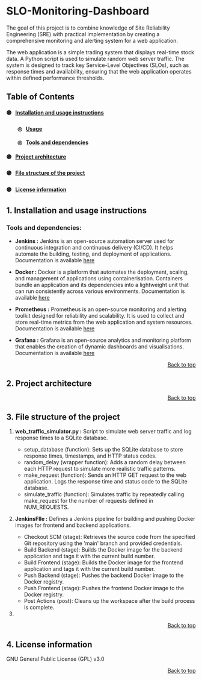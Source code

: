 # SLO-Monitoring-Dashboard

The goal of this project is to combine knowledge of Site Reliability Engineering (SRE) with practical implementation by creating a comprehensive monitoring and alerting system for a web application.

The web application is a simple trading system that displays real-time stock data. A Python script is used to simulate random web server traffic. The system is designed to track key Service-Level Objectives (SLOs), such as response times and availability, ensuring that the web application operates within defined performance thresholds.


## Table of Contents

#### 🟣 &nbsp; [Installation and usage instructions](#1-installation-and-usage-instructions)
#### &nbsp;&nbsp;&nbsp;&nbsp;&nbsp;&nbsp;&nbsp;&nbsp; ◎ &nbsp; [Usage ]()
#### &nbsp;&nbsp;&nbsp;&nbsp;&nbsp;&nbsp;&nbsp;&nbsp; ◎ &nbsp; [Tools and dependencies]()


#### 🟣 &nbsp; [Project architecture](#2-project-architecture)
#### 🟣 &nbsp; [File structure of the project](#3-file-structure-of-the-project)
#### 🟣 &nbsp; [License information](#4-license-information)


## 1. Installation and usage instructions

### Tools and dependencies:

- **Jenkins :** Jenkins is an open-source automation server used for continuous integration and continuous delivery (CI/CD). It helps automate the building, testing, and deployment of applications. Documentation is available [here](https://www.jenkins.io/doc/)

- **Docker :** Docker is a platform that automates the deployment, scaling, and management of applications using containerisation. Containers bundle an application and its dependencies into a lightweight unit that can run consistently across various environments. Documentation is available [here](https://docs.docker.com/)

- **Prometheus :** Prometheus is an open-source monitoring and alerting toolkit designed for reliability and scalability. It is used to collect and store real-time metrics from the web application and system resources. Documentation is available [here](https://prometheus.io/docs/)

- **Grafana :** Grafana is an open-source analytics and monitoring platform that enables the creation of dynamic dashboards and visualisations. Documentation is available [here](https://grafana.com/docs/)


<div align="right">

[Back to top](#slo-monitoring-dashboard)
</div> 

## 2. Project architecture 



<div align="right">

[Back to top](#slo-monitoring-dashboard)
</div> 

## 3. File structure of the project

1. **web_traffic_simulator.py :** Script to simulate web server traffic and log response times to a SQLite database.

    - setup_database (function): Sets up the SQLite database to store response times, timestamps, and HTTP status codes.
    - random_delay (wrapper function): Adds a random delay between each HTTP request to simulate more realistic traffic patterns.
    - make_request (function): Sends an HTTP GET request to the web application. Logs the response time and status code to the SQLite database.
    - simulate_traffic (function): Simulates traffic by repeatedly calling make_request for the number of requests defined in NUM_REQUESTS.

1. **JenkinsFIle :** Defines a Jenkins pipeline for building and pushing Docker images for frontend and backend applications.

    - Checkout SCM (stage): Retrieves the source code from the specified Git repository using the 'main' branch and provided credentials.
    - Build Backend (stage): Builds the Docker image for the backend application and tags it with the current build number.
    - Build Frontend (stage): Builds the Docker image for the frontend application and tags it with the current build number.
    - Push Backend (stage): Pushes the backend Docker image to the Docker registry.
    - Push Frontend (stage): Pushes the frontend Docker image to the Docker registry.
    - Post Actions (post): Cleans up the workspace after the build process is complete.

1. 

<div align="right">

[Back to top](#slo-monitoring-dashboard)
</div> 

## 4. License information
GNU General Public License (GPL) v3.0

<div align="right">

[Back to top](#slo-monitoring-dashboard)
</div> 